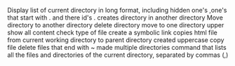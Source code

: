 Display list of current directory in long format, including hidden one's ,one's that start with . and there id's .
creates directory in another directory
Move directory to another directory
delete directory
move to one directory upper
show all content
check type of file
create a symbolic link
copies html file from current working directory to parent directory
created uppercase copy file
delete files that end with ~
made multiple directories
command that lists all the files and directories of the current directory, separated by commas (,)
